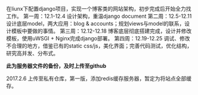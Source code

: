 在liunx下配置django项目，实现一个博客类的网站架构，初步完成后开始全力找工作。
第一周：12.1-12.4    设计架构，重温django document
第二周：12.5-12.11   设计底层model，两大应用：blog & accounts；规划views与model的联系，设计模板中要做的事情。
第三周：12.12-12.18  博客底层彻底搭建完成，设计并修改模板，使用uWSGI + Nginx完成django部署。
第四周：12.19-12.25  调试、修改不合理的地方，借鉴已有的static css/js，美化界面；完善代码测试，优化结构，研究高并发、分布式。


**此为服务器文件的备份，及时上传至github**


2017.2.6  上传至私有仓库，第一版，添加redis缓存服务器，暂定为将站点全部缓存。